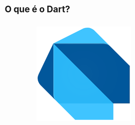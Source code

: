 # O que é o Dart?

<div align="center">
  <h1 align="center"><img src="./assets/dart-logo.png" alt="Imagem da linguagem" width="300"></h1>
</div>
